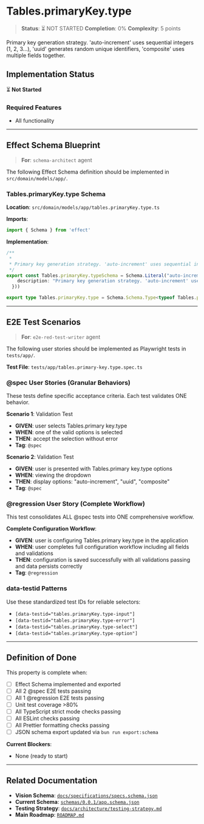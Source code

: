 # Tables.primaryKey.type

> **Status**: ⏳ NOT STARTED
> **Completion**: 0%
> **Complexity**: 5 points

Primary key generation strategy. 'auto-increment' uses sequential integers (1, 2, 3...), 'uuid' generates random unique identifiers, 'composite' uses multiple fields together.

## Implementation Status

⏳ **Not Started**

### Required Features

- All functionality

---

## Effect Schema Blueprint

> **For**: `schema-architect` agent

The following Effect Schema definition should be implemented in `src/domain/models/app/`.

### Tables.primaryKey.type Schema

**Location**: `src/domain/models/app/tables.primaryKey.type.ts`

**Imports**:

```typescript
import { Schema } from 'effect'
```

**Implementation**:

```typescript
/**
 *
 * Primary key generation strategy. 'auto-increment' uses sequential integers (1, 2, 3...), 'uuid' generates random unique identifiers, 'composite' uses multiple fields together.
 */
export const Tables.primaryKey.typeSchema = Schema.Literal("auto-increment", "uuid", "composite").pipe(Schema.annotations({
    description: "Primary key generation strategy. 'auto-increment' uses sequential integers (1, 2, 3...), 'uuid' generates random unique identifiers, 'composite' uses multiple fields together."
  }))

export type Tables.primaryKey.type = Schema.Schema.Type<typeof Tables.primaryKey.typeSchema>
```

---

## E2E Test Scenarios

> **For**: `e2e-red-test-writer` agent

The following user stories should be implemented as Playwright tests in `tests/app/`.

**Test File**: `tests/app/tables.primary-key.type.spec.ts`

### @spec User Stories (Granular Behaviors)

These tests define specific acceptance criteria. Each test validates ONE behavior.

**Scenario 1**: Validation Test

- **GIVEN**: user selects Tables.primary key.type
- **WHEN**: one of the valid options is selected
- **THEN**: accept the selection without error
- **Tag**: `@spec`

**Scenario 2**: Validation Test

- **GIVEN**: user is presented with Tables.primary key.type options
- **WHEN**: viewing the dropdown
- **THEN**: display options: "auto-increment", "uuid", "composite"
- **Tag**: `@spec`

### @regression User Story (Complete Workflow)

This test consolidates ALL @spec tests into ONE comprehensive workflow.

**Complete Configuration Workflow**:

- **GIVEN**: user is configuring Tables.primary key.type in the application
- **WHEN**: user completes full configuration workflow including all fields and validations
- **THEN**: configuration is saved successfully with all validations passing and data persists correctly
- **Tag**: `@regression`

### data-testid Patterns

Use these standardized test IDs for reliable selectors:

- `[data-testid="tables.primaryKey.type-input"]`
- `[data-testid="tables.primaryKey.type-error"]`
- `[data-testid="tables.primaryKey.type-select"]`
- `[data-testid="tables.primaryKey.type-option"]`

---

## Definition of Done

This property is complete when:

- [ ] Effect Schema implemented and exported
- [ ] All 2 @spec E2E tests passing
- [ ] All 1 @regression E2E tests passing
- [ ] Unit test coverage >80%
- [ ] All TypeScript strict mode checks passing
- [ ] All ESLint checks passing
- [ ] All Prettier formatting checks passing
- [ ] JSON schema export updated via `bun run export:schema`

**Current Blockers**:

- None (ready to start)

---

## Related Documentation

- **Vision Schema**: [`docs/specifications/specs.schema.json`](../specs.schema.json)
- **Current Schema**: [`schemas/0.0.1/app.schema.json`](../../schemas/0.0.1/app.schema.json)
- **Testing Strategy**: [`docs/architecture/testing-strategy.md`](../../architecture/testing-strategy.md)
- **Main Roadmap**: [`ROADMAP.md`](../../../ROADMAP.md)
